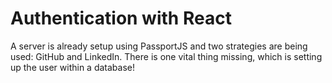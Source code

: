 # Authentication with React
A server is already setup using PassportJS and two strategies are being used: GitHub and LinkedIn. There is one vital thing missing, which is setting up the user within a database!
